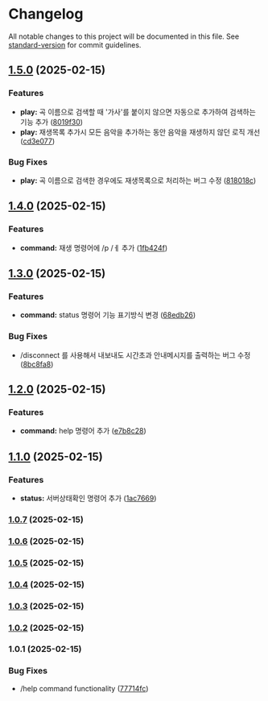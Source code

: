 # Changelog

All notable changes to this project will be documented in this file. See [standard-version](https://github.com/conventional-changelog/standard-version) for commit guidelines.

## [1.5.0](https://github.com/Juuuu-power-e/discordBot/compare/v1.4.0...v1.5.0) (2025-02-15)


### Features

* **play:** 곡 이름으로 검색할 때 '가사'를 붙이지 않으면 자동으로 추가하여 검색하는 기능 추가 ([8019f30](https://github.com/Juuuu-power-e/discordBot/commit/8019f3048980404f605bc32449d6947125a626c1))
* **play:** 재생목록 추가시 모든 음악을 추가하는 동안 음악을 재생하지 않던 로직 개선 ([cd3e077](https://github.com/Juuuu-power-e/discordBot/commit/cd3e077b7c992e4812f8a8acae1872dc11fa2fe1))


### Bug Fixes

* **play:** 곡 이름으로 검색한 경우에도 재생목록으로 처리하는 버그 수정 ([818018c](https://github.com/Juuuu-power-e/discordBot/commit/818018c100529e0041ee40379436b63554629ec5))

## [1.4.0](https://github.com/Juuuu-power-e/discordBot/compare/v1.3.0...v1.4.0) (2025-02-15)


### Features

* **command:** 재생 명령어에 /p /ㅔ 추가 ([1fb424f](https://github.com/Juuuu-power-e/discordBot/commit/1fb424f6e9fba86c3288013f0a203e4dedd5fbdc))

## [1.3.0](https://github.com/Juuuu-power-e/discordBot/compare/v1.2.0...v1.3.0) (2025-02-15)


### Features

* **command:** status 명령어 기능 표기방식 변경 ([68edb26](https://github.com/Juuuu-power-e/discordBot/commit/68edb2623d50a0ede77f941bc1aad0bb0f2183b4))


### Bug Fixes

* /disconnect 를 사용해서 내보내도 시간초과 안내메시지를 출력하는 버그 수정 ([8bc8fa8](https://github.com/Juuuu-power-e/discordBot/commit/8bc8fa8464b136a572c78e1838138a00f292053b))

## [1.2.0](https://github.com/Juuuu-power-e/discordBot/compare/v1.1.0...v1.2.0) (2025-02-15)


### Features

* **command:** help 명령어 추가 ([e7b8c28](https://github.com/Juuuu-power-e/discordBot/commit/e7b8c28219b54ee017884237d81c511f4e1f529e))

## [1.1.0](https://github.com/Juuuu-power-e/discordBot/compare/v1.0.7...v1.1.0) (2025-02-15)


### Features

* **status:** 서버상태확인 명령어 추가 ([1ac7669](https://github.com/Juuuu-power-e/discordBot/commit/1ac7669d354970cec1f42756e58329c12fe335f3))

### [1.0.7](https://github.com/Juuuu-power-e/discordBot/compare/v1.0.6...v1.0.7) (2025-02-15)

### [1.0.6](https://github.com/Juuuu-power-e/discordBot/compare/v1.0.5...v1.0.6) (2025-02-15)

### [1.0.5](https://github.com/Juuuu-power-e/discordBot/compare/v1.0.4...v1.0.5) (2025-02-15)

### [1.0.4](https://github.com/Juuuu-power-e/discordBot/compare/v1.0.3...v1.0.4) (2025-02-15)

### [1.0.3](https://github.com/Juuuu-power-e/discordBot/compare/v1.0.2...v1.0.3) (2025-02-15)

### [1.0.2](https://github.com/Juuuu-power-e/discordBot/compare/v1.0.1...v1.0.2) (2025-02-15)

### 1.0.1 (2025-02-15)


### Bug Fixes

* /help command functionality ([77714fc](https://github.com/Juuuu-power-e/discordBot/commit/77714fcafa3f298c1615caf6d010509efbee9762))
